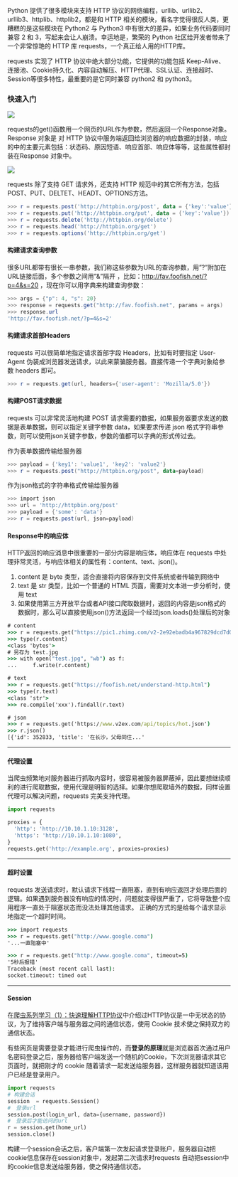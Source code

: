 Python 提供了很多模块来支持 HTTP 协议的网络编程，urllib、urllib2、urllib3、httplib、httplib2，都是和 HTTP 相关的模块，看名字觉得很反人类，更糟糕的是这些模块在 Python2 与 Python3 中有很大的差异，如果业务代码要同时兼容 2 和 3，写起来会让人崩溃。幸运地是，繁荣的 Python 社区给开发者带来了一个非常惊艳的 HTTP 库 requests，一个真正给人用的HTTP库。 

requests 实现了 HTTP 协议中绝大部分功能，它提供的功能包括 Keep-Alive、连接池、Cookie持久化、内容自动解压、HTTP代理、SSL认证、连接超时、Session等很多特性，最重要的是它同时兼容 python2 和 python3。 

### 快速入门

![](http://pax93mwix.bkt.clouddn.com/18-6-28/5024627.jpg)

requests的get()函数用一个网页的URL作为参数，然后返回一个Response对象。Response 对象是 对 HTTP 协议中服务端返回给浏览器的响应数据的封装，响应的中的主要元素包括：状态码、原因短语、响应首部、响应体等等，这些属性都封装在Response 对象中。 

![](http://pax93mwix.bkt.clouddn.com/18-6-28/55762411.jpg)

requests 除了支持 GET 请求外，还支持 HTTP 规范中的其它所有方法，包括 POST、PUT、DELTET、HEADT、OPTIONS方法。 

```powershell
>>> r = requests.post('http://httpbin.org/post', data = {'key':'value'})
>>> r = requests.put('http://httpbin.org/put', data = {'key':'value'})
>>> r = requests.delete('http://httpbin.org/delete')
>>> r = requests.head('http://httpbin.org/get')
>>> r = requests.options('http://httpbin.org/get')
```

#### 构建请求查询参数

很多URL都带有很长一串参数，我们称这些参数为URL的查询参数，用”?”附加在URL链接后面，多个参数之间用”&”隔开 ，比如：http://fav.foofish.net/?p=4&s=20 ，现在你可以用字典来构建查询参数： 

```powershell
>>> args = {"p": 4, "s": 20}
>>> response = requests.get("http://fav.foofish.net", params = args)
>>> response.url
'http://fav.foofish.net/?p=4&s=2'
```



#### 构建请求首部Headers

requests 可以很简单地指定请求首部字段 Headers，比如有时要指定 User-Agent 伪装成浏览器发送请求，以此来蒙骗服务器。直接传递一个字典对象给参数 headers 即可。 

```powershell
>>> r = requests.get(url, headers={'user-agent': 'Mozilla/5.0'})
```



#### 构建POST请求数据

requests 可以非常灵活地构建 POST 请求需要的数据，如果服务器要求发送的数据是表单数据，则可以指定关键字参数 data，如果要求传递 json 格式字符串参数，则可以使用json关键字参数，参数的值都可以字典的形式传过去。 

作为表单数据传输给服务器

```powershell
>>> payload = {'key1': 'value1', 'key2': 'value2'}
>>> r = requests.post("http://httpbin.org/post", data=payload)
```

作为json格式的字符串格式传输给服务器

```powershell
>>> import json
>>> url = 'http://httpbin.org/post'
>>> payload = {'some': 'data'}
>>> r = requests.post(url, json=payload)
```



#### Response中的响应体

HTTP返回的响应消息中很重要的一部分内容是响应体，响应体在 requests 中处理非常灵活，与响应体相关的属性有：content、text、json()。 

1. content 是 byte 类型，适合直接将内容保存到文件系统或者传输到网络中 
2. text 是 str 类型，比如一个普通的 HTML 页面，需要对文本进一步分析时，使用 text 
3. 如果使用第三方开放平台或者API接口爬取数据时，返回的内容是json格式的数据时，那么可以直接使用json()方法返回一个经过json.loads()处理后的对象 

```cmd
# content
>>> r = requests.get("https://pic1.zhimg.com/v2-2e92ebadb4a967829dcd7d05908ccab0_b.jpg")
>>> type(r.content)
<class 'bytes'>
# 另存为 test.jpg
>>> with open("test.jpg", "wb") as f:
...     f.write(r.content)

# text
>>> r = requests.get("https://foofish.net/understand-http.html")
>>> type(r.text)
<class 'str'>
>>> re.compile('xxx').findall(r.text)

# json
>>> r = requests.get('https://www.v2ex.com/api/topics/hot.json')
>>> r.json()
[{'id': 352833, 'title': '在长沙，父母同住...'
```

---

#### 代理设置

当爬虫频繁地对服务器进行抓取内容时，很容易被服务器屏蔽掉，因此要想继续顺利的进行爬取数据，使用代理是明智的选择。如果你想爬取墙外的数据，同样设置代理可以解决问题，requests 完美支持代理。 

```python
import requests

proxies = {
  'http': 'http://10.10.1.10:3128',
  'https': 'http://10.10.1.10:1080',
}
requests.get('http://example.org', proxies=proxies)
```

---

#### 超时设置

requests 发送请求时，默认请求下线程一直阻塞，直到有响应返回才处理后面的逻辑。如果遇到服务器没有响应的情况时，问题就变得很严重了，它将导致整个应用程序一直处于阻塞状态而没法处理其他请求。 正确的方式的是给每个请求显示地指定一个超时时间。 

```cmd
>>> import requests
>>> r = requests.get("http://www.google.coma")
'...一直阻塞中'

>>> r = requests.get("http://www.google.coma", timeout=5)
'5秒后报错'
Traceback (most recent call last):
socket.timeout: timed out
```

---

#### Session

在[爬虫系列学习（1）：快速理解HTTP协议](https://segmentfault.com/n/1330000015413249)中介绍过HTTP协议是一中无状态的协议，为了维持客户端与服务器之间的通信状态，使用 Cookie 技术使之保持双方的通信状态。 

有些网页是需要登录才能进行爬虫操作的，而**登录的原理**就是浏览器首次通过用户名密码登录之后，服务器给客户端发送一个随机的Cookie，下次浏览器请求其它页面时，就把刚才的 cookie 随着请求一起发送给服务器，这样服务器就知道该用户已经是登录用户。 

```python
import requests
# 构建会话
session  = requests.Session()
#　登录url
session.post(login_url, data={username, password})
#　登录后才能访问的url
r = session.get(home_url)
session.close()
```

构建一个session会话之后，客户端第一次发起请求登录账户，服务器自动把cookie信息保存在session对象中，发起第二次请求时requests 自动把session中的cookie信息发送给服务器，使之保持通信状态。 